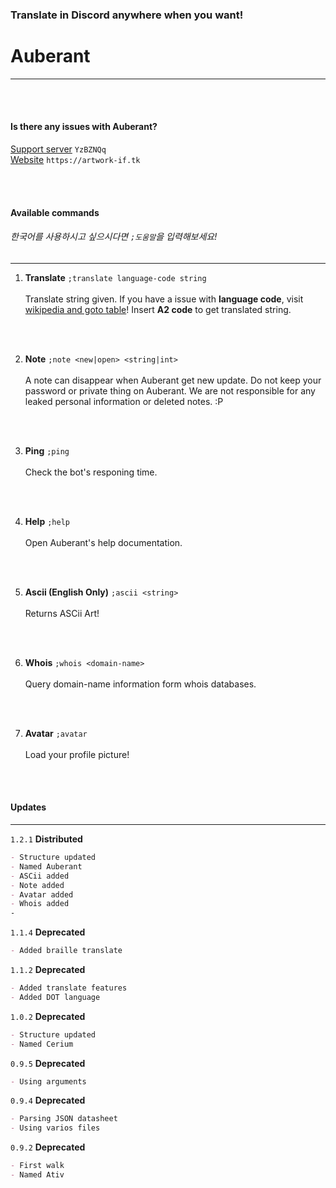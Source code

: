 ### Translate in Discord anywhere when you want!
# Auberant
* * *

</br>
</br>

#### Is there any issues with **Auberant**?
[Support server](https://discord.gg/YzBZNQq) ``YzBZNQq``
</br>
[Website](https://artwork-if.tk) ``https://artwork-if.tk``

</br>
</br>

#### Available commands
###### 한국어를 사용하시고 싶으시다면 ``;도움말``을 입력해보세요!
* * *

1. **Translate**
``;translate language-code string`` </br></br>
Translate string given. If you have a issue with **language code**, visit [wikipedia and goto table](https://en.wikipedia.org/wiki/ISO_3166-1)! Insert **A2 code** to get translated string.
</br>

</br>

2. **Note**
``;note <new|open> <string|int>`` </br></br>
A note can disappear when Auberant get new update. Do not keep your password or private thing on Auberant. We are not responsible for any leaked personal information or deleted notes. :P
</br>

</br>

3. **Ping**
``;ping`` </br></br>
Check the bot's responing time.
</br>

</br>

4. **Help**
``;help`` </br></br>
Open Auberant's help documentation.
</br>

</br>

5. **Ascii (English Only)**
``;ascii <string>`` </br></br>
Returns ASCii Art!
</br>

</br>

6. **Whois**
``;whois <domain-name>`` </br></br>
Query domain-name information form whois databases.
</br>

</br>

7. **Avatar**
``;avatar`` </br></br>
Load your profile picture!
</br>

</br>

#### Updates
* * *
``1.2.1`` __Distributed__
```md
- Structure updated
- Named Auberant
- ASCii added
- Note added
- Avatar added
- Whois added
-
```
``1.1.4`` __Deprecated__
```md
- Added braille translate
```
``1.1.2`` __Deprecated__
```md
- Added translate features
- Added DOT language
```
``1.0.2`` __Deprecated__
```md
- Structure updated
- Named Cerium
```
``0.9.5`` __Deprecated__
```md
- Using arguments
```
``0.9.4`` __Deprecated__
```md
- Parsing JSON datasheet
- Using varios files
```
``0.9.2`` __Deprecated__
```md
- First walk
- Named Ativ
```
